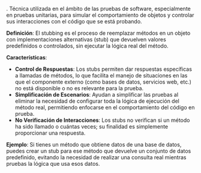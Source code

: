 .
Técnica utilizada en el ámbito de las pruebas de software, especialmente en pruebas unitarias, para simular el comportamiento de objetos y controlar sus interacciones con el código que se está probando.

**Definición**: El stubbing es el proceso de reemplazar métodos en un objeto con implementaciones alternativas (stub) que devuelven valores predefinidos o controlados, sin ejecutar la lógica real del método.

**Características**:

- **Control de Respuestas**: Los stubs permiten dar respuestas específicas a llamadas de métodos, lo que facilita el manejo de situaciones en las que el componente externo (como bases de datos, servicios web, etc.) no está disponible o no es relevante para la prueba.
- **Simplificación de Escenarios**: Ayudan a simplificar las pruebas al eliminar la necesidad de configurar toda la lógica de ejecución del método real, permitiendo enfocarse en el comportamiento del código en prueba.
- **No Verificación de Interacciones**: Los stubs no verifican si un método ha sido llamado o cuántas veces; su finalidad es simplemente proporcionar una respuesta.

**Ejemplo**: Si tienes un método que obtiene datos de una base de datos, puedes crear un stub para ese método que devuelve un conjunto de datos predefinido, evitando la necesidad de realizar una consulta real mientras pruebas la lógica que usa esos datos.
